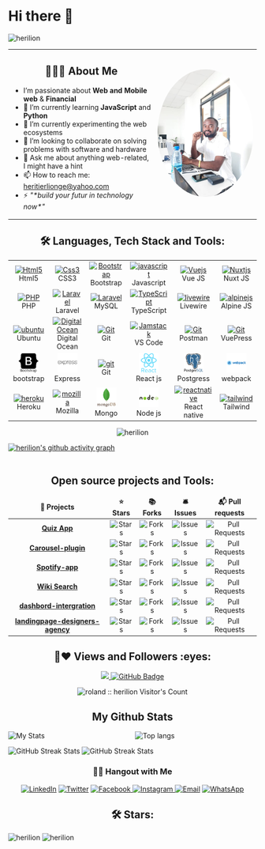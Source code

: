 # Hi there 👋

![herilion](https://readme-typing-svg.herokuapp.com?font=Inter&color=3A9CDF&size=30&weight=700&lines=Call+me+Heritier+LIONGE;A+Full+Stack+Developper;and+Software+engineer;From+Goma+,+DRC)

<table cellspacing="0" cellpadding="0">
    <tbody>
        <tr  border:none;>
            <td>
<h2 align="center">👨🏻‍💻 About Me</h2>
<ul>

<li> I’m passionate about <strong>Web and Mobile web</strong> & <strong>Financial</strong></li>
<li> 🔭 I’m currently learning <strong>JavaScript</strong> and <strong>Python</strong></li>
<li> 🌱 I’m currently experimenting the web ecosystems</li>
<li> 👯 I’m looking to collaborate on solving problems with software and hardware</li>
<li> 💬 Ask me about anything web-related, I might have a hint</li>
<li>📫 How to reach me: <a href="mailto:heritierlionge@yahoo.com">heritierlionge@yahoo.com</a></li>

<li> ⚡ <em>"*build your futur in technology now*"</em></li>
</ul>
</td>
<td align="center">
<img src="./assets/img/herilion.jpeg" style="border-radius:50%;">
</td>
        </tr>
    </tbody>
</table>

<h2 align="center">🛠 Languages, Tech Stack and Tools:</h2>
 
<table align="center">
  <tr>
      <td align="center" width="96">
      <a href="#html5">
        <img src="https://seeklogo.com/images/H/html5-without-wordmark-color-logo-14D252D878-seeklogo.com.png" width="48" height="48" alt="Html5" />
      </a>
      <br>Html5
    </td>
    <td align="center" width="96">
      <a href="#css3">
        <img src="https://upload.wikimedia.org/wikipedia/commons/thumb/6/62/CSS3_logo.svg/48px-CSS3_logo.svg.png" width="50" height="50" alt="Css3" />
      </a>
      <br>CSS3
    </td>
     <td align="center" width="96">
      <a href="#bootstrap">
        <img src="https://cdn.worldvectorlogo.com/logos/bootstrap-4.svg" width="48" height="48" alt="Bootstrap" />
      </a>
      <br>Bootstrap
    </td>
     <td align="center" width="96">
      <a href="#js">
        <img src="https://upload.wikimedia.org/wikipedia/commons/thumb/9/99/Unofficial_JavaScript_logo_2.svg/1024px-Unofficial_JavaScript_logo_2.svg.png" width="48" height="48" alt="javascript" />
      </a>
      <br>Javascript
    </td>
     <td align="center" width="96">
      <a href="#vuejs">
        <img src="https://www.vectorlogo.zone/logos/vuejs/vuejs-icon.svg" width="48" height="48" alt="Vuejs" />
      </a>
      <br>Vue JS
    </td>
     <td align="center" width="96">
      <a href="#suhailkakar-tech">
        <img src="https://www.vectorlogo.zone/logos/nuxtjs/nuxtjs-icon.svg" width="48" height="48" alt="Nuxtjs" />
      </a>
      <br>Nuxt JS
    </td>
  </tr>

  <tr>
     <td align="center" width="96">
      <a href="#nuxtjs" >
        <img src="https://i.ibb.co/LzmYpDX/146-1466902-php-logo-png-transparent-php-logo-png-png-removebg-preview.png" width="48" height="48" alt="PHP" />
      </a>
      <br>PHP
    </td>
      <td align="center" width="96">
      <a href="#laravel">
        <img src="https://cdn.worldvectorlogo.com/logos/laravel-2.svg" width="48" height="48" alt="Laravel" />
      </a>
      <br>Laravel
    </td>
      <td align="center" width="96">
      <a href="#laravel">
        <img src="https://www.logo.wine/a/logo/MySQL/MySQL-Logo.wine.svg" width="48" height="48" alt="Laravel" />
      </a>
      <br>MySQL
    </td>
     <td align="center" width="96">
      <a href="#ts">
        <img src="https://upload.wikimedia.org/wikipedia/commons/thumb/4/4c/Typescript_logo_2020.svg/1200px-Typescript_logo_2020.svg.png" width="48" height="48" alt="TypeScript" />
      </a>
      <br>TypeScript
    </td>
     <td align="center" width="96">
        <a href="#livewire">
            <img src="https://i0.wp.com/laravel-livewire.com/img/twitter.png" width="48" height="48"
                alt="livewire" />
        </a>
        <br>Livewire
    </td>
    <td align="center" width="96">
        <a href="#alpinejs">
            <img src="https://seeklogo.com/images/A/alpine-js-logo-21F4169EAB-seeklogo.com.png" width="48"
                height="48" alt="alpinejs" />
        </a>
        <br>Alpine JS
    </td>
  </tr>
   <tr>
      <td align="center" width="96">
      <a href="#ubuntu" >
        <img src="https://seeklogo.com/images/U/ubuntu-logo-8FDEC6A07B-seeklogo.com.png" width="48" height="48" alt="ubuntu" />
      </a>
      <br>Ubuntu
    </td>
     <td align="center" width="96">
      <a href="#digitalocean">
        <img src="https://upload.wikimedia.org/wikipedia/commons/f/ff/DigitalOcean_logo.svg" width="48" height="48" alt="Digital Ocean" />
      </a>
      <br>Digital Ocean
    </td>
      <td align="center" width="96">
      <a href="#git" >
        <img src="https://upload.wikimedia.org/wikipedia/commons/thumb/3/3f/Git_icon.svg/1200px-Git_icon.svg.png" width="48" height="48" alt="Git" />
      </a>
      <br>Git
    </td>
      <td align="center"  width="96">
      <a href="#vscode">
        <img src="https://upload.wikimedia.org/wikipedia/commons/9/9a/Visual_Studio_Code_1.35_icon.svg" width="48" height="48" alt="Jamstack" />
      </a>
      <br>VS Code
    </td>
      <td align="center" width="96">
      <a href="#postman" >
        <img src="https://www.vectorlogo.zone/logos/getpostman/getpostman-icon.svg" width="48" height="48" alt="Git" />
      </a>
      <br>Postman
    </td>
      <td align="center" width="96">
      <a href="#vuepress" >
        <img src="https://raw.githubusercontent.com/AliasIO/wappalyzer/master/src/drivers/webextension/images/icons/VuePress.svg" width="48" height="48" alt="Git" />
      </a>
      <br>VuePress
    </td>
  </tr>
  <tr>
      <td align="center" width="96">
      <a href="https://getbootstrap.com" target="_blank"> 
        <img src="https://raw.githubusercontent.com/devicons/devicon/master/icons/bootstrap/bootstrap-plain-wordmark.svg" alt="bootstrap" width="40" height="40"/> 
        </a> 
      <br>bootstrap
    </td>
     <td align="center" width="96">
      <a href="https://expressjs.com" target="_blank"> <img src="https://raw.githubusercontent.com/devicons/devicon/master/icons/express/express-original-wordmark.svg" alt="express" width="40" height="40"/> </a>
      <br>Express
    </td>
      <td align="center" width="96">
      <a href="https://git-scm.com/" target="_blank"> <img src="https://www.vectorlogo.zone/logos/git-scm/git-scm-icon.svg" alt="git" width="40" height="40"/> </a> 
      <br>Git
    </td>
      <td align="center"  width="96">
      <a href="https://reactjs.org/" target="_blank"> <img src="https://raw.githubusercontent.com/devicons/devicon/master/icons/react/react-original-wordmark.svg" alt="react" width="40" height="40"/> </a> 
      <br>React js
    </td>
      <td align="center" width="96">
      <a href="https://www.postgresql.org" target="_blank"> <img src="https://raw.githubusercontent.com/devicons/devicon/master/icons/postgresql/postgresql-original-wordmark.svg" alt="postgresql" width="40" height="40"/> </a> 
      <br>Postgress
    </td>
      <td align="center" width="96">
      <a href="https://webpack.js.org" target="_blank"> <img src="https://raw.githubusercontent.com/devicons/devicon/d00d0969292a6569d45b06d3f350f463a0107b0d/icons/webpack/webpack-original-wordmark.svg" alt="webpack" width="40" height="40"/> </a> 
      <br>webpack
    </td>
  </tr>
  <tr>
      <td align="center" width="96">
      
  <a href="https://heroku.com" target="_blank"> <img src="https://www.vectorlogo.zone/logos/heroku/heroku-icon.svg" alt="heroku" width="40" height="40"/> </a>
        </a> 
      <br>Heroku
    </td>
     <td align="center" width="96">
     <a href="https://developer.mozilla.org/en-US/docs/Web/JavaScript" target="_blank"> <img src="https://mozilla.github.io/foundation-icons/svgs/mozilla-logo.svg" alt="mozilla" width="40" height="40"/> </a> 
      <br>Mozilla
    </td>
      <td align="center" width="96">
  <a href="https://www.mongodb.com/" target="_blank"> <img src="https://raw.githubusercontent.com/devicons/devicon/master/icons/mongodb/mongodb-original-wordmark.svg" alt="mongodb" width="40" height="40"/> </a>
      <br>Mongo
    </td>
      <td align="center"  width="96">
     <a href="https://nodejs.org" target="_blank"> <img src="https://raw.githubusercontent.com/devicons/devicon/master/icons/nodejs/nodejs-original-wordmark.svg" alt="nodejs" width="40" height="40"/> </a>
      <br>Node js
    </td>
      <td align="center" width="96">
       <a href="https://reactnative.dev/" target="_blank"> <img src="https://reactnative.dev/img/header_logo.svg" alt="reactnative" width="40" height="40"/> </a> 
      <br>React native
    </td>
      <td align="center" width="96">
  <a href="https://tailwindcss.com/" target="_blank"> <img src="https://www.vectorlogo.zone/logos/tailwindcss/tailwindcss-icon.svg" alt="tailwind" width="40" height="40"/> </a> 
      <br>Tailwind
    </td>
  </tr>
</table>


<p align="center">
    <img src="https://github-readme-stats.vercel.app/api/top-langs?username=herilion&show_icons=true&locale=en" alt="herilion" width="400" height= "600"/>
</p>


[![herilion's github activity graph](https://activity-graph.herokuapp.com/graph?username=herilion&bg_color=0D1117&color=5BCDEC&line=5BCDEC&point=FFFFFF&area=true&hide_border=true)](https://github.com/herilion/github-readme-activity-graph)
<br/>
<br/>


<h2 align="center">Open source projects and Tools:</h2>
 
<table align="center">
  <thead align="center">
    <tr border: none;>
      <td><b>🎁 Projects</b></td>
      <td><b>⭐ Stars</b></td>
      <td><b>📚 Forks</b></td>
      <td><b>🛎 Issues</b></td>
      <td><b>📬 Pull requests</b></td>
    </tr>
  </thead>
  <tbody align="center">
    <tr>
      <td><a href="https://github.com/NdekoCode/Quiz-App-GDA"><b>Quiz App</b></a></td>
      <td><img alt="Stars" src="https://img.shields.io/github/stars/NdekoCode/Quiz-App-GDA?style=flat-square&labelColor=343b41"/></td>
      <td><img alt="Forks" src="https://img.shields.io/github/forks/NdekoCode/Quiz-App-GDA?style=flat-square&labelColor=343b41"/></td>
      <td><img alt="Issues" src="https://img.shields.io/github/issues/NdekoCode/Quiz-App-GDA?style=flat-square&labelColor=343b41"/></td>
      <td><img alt="Pull Requests" src="https://img.shields.io/github/issues-pr/NdekoCode/Carousel-plugin?style=flat-square&labelColor=343b41"/></td>
    </tr>
    <tr>
      <td><a href="https://github.com/NdekoCode/Carousel-plugin"><b>Carousel-plugin</b></a></td>
      <td><img alt="Stars" src="https://img.shields.io/github/stars/NdekoCode/Carousel-plugin?style=flat-square&labelColor=343b41"/></td>
      <td><img alt="Forks" src="https://img.shields.io/github/forks/NdekoCode/Carousel-plugin?style=flat-square&labelColor=343b41"/></td>
      <td><img alt="Issues" src="https://img.shields.io/github/issues/NdekoCode/Carousel-plugin?style=flat-square&labelColor=343b41"/></td>
      <td><img alt="Pull Requests" src="https://img.shields.io/github/issues-pr/NdekoCode/Carousel-plugin?style=flat-square&labelColor=343b41"/></td>
    </tr>
    <tr>
      <td><a href="https://github.com/NdekoCode/spotify-app"><b>Spotify-app</b></a></td>
      <td><img alt="Stars" src="https://img.shields.io/github/stars/NdekoCode/spotify-app?style=flat-square&labelColor=343b41"/></td>
      <td><img alt="Forks" src="https://img.shields.io/github/forks/NdekoCode/spotify-app?style=flat-square&labelColor=343b41"/></td>
      <td><img alt="Issues" src="https://img.shields.io/github/issues/NdekoCode/spotify-app?style=flat-square&labelColor=343b41"/></td>
      <td><img alt="Pull Requests" src="https://img.shields.io/github/issues-pr/NdekoCode/spotify-app?style=flat-square&labelColor=343b41"/></td>
    </tr>
    <tr>
      <td><a href="https://github.com/NdekoCode/simple-clone-wiki-search"><b>Wiki Search</b></a></td>
      <td><img alt="Stars" src="https://img.shields.io/github/stars/NdekoCode/simple-clone-wiki-search?style=flat-square&labelColor=343b41"/></td>
      <td><img alt="Forks" src="https://img.shields.io/github/forks/NdekoCode/simple-clone-wiki-search?style=flat-square&labelColor=343b41"/></td>
      <td><img alt="Issues" src="https://img.shields.io/github/issues/NdekoCode/simple-clone-wiki-search?style=flat-square&labelColor=343b41"/></td>
      <td><img alt="Pull Requests" src="https://img.shields.io/github/issues-pr/NdekoCode/simple-clone-wiki-search?style=flat-square&labelColor=343b41"/></td>
    </tr>
    <tr>
      <td><a href="https://github.com/NdekoCode/dashbord-intergration"><b>dashbord-intergration</b></a></td>
      <td><img alt="Stars" src="https://img.shields.io/github/stars/NdekoCode/dashbord-intergration?style=flat-square&labelColor=343b41"/></td>
      <td><img alt="Forks" src="https://img.shields.io/github/forks/NdekoCode/dashbord-intergration?style=flat-square&labelColor=343b41"/></td>
      <td><img alt="Issues" src="https://img.shields.io/github/issues/NdekoCode/dashbord-intergration?style=flat-square&labelColor=343b41"/></td>
      <td><img alt="Pull Requests" src="https://img.shields.io/github/issues-pr/NdekoCode/dashbord-intergration?style=flat-square&labelColor=343b41"/></td>
    </tr>
    <tr>
      <td><a href="https://github.com/NdekoCode/landingpage-designers-agency"><b>landingpage-designers-agency</b></a></td>
      <td><img alt="Stars" src="https://img.shields.io/github/stars/NdekoCode/landingpage-designers-agency?style=flat-square&labelColor=343b41"/></td>
      <td><img alt="Forks" src="https://img.shields.io/github/forks/NdekoCode/landingpage-designers-agency?style=flat-square&labelColor=343b41"/></td>
      <td><img alt="Issues" src="https://img.shields.io/github/issues/NdekoCode/landingpage-designers-agency?style=flat-square&labelColor=343b41"/></td>
      <td><img alt="Pull Requests" src="https://img.shields.io/github/issues-pr/NdekoCode/landingpage-designers-agency?style=flat-square&labelColor=343b41"/></td>
    </tr>
  </tbody>
</table>

<h2 align="center"> 🤝❤ Views and Followers :eyes:</h2>

<p align="center">
    
<a href="https://github.com/herilion/github-profile-views-counter">
    <img src="https://komarev.com/ghpvc/?username=herilion">
</a>
    <a href="https://github.com/herilion?tab=followers">
        <img src="https://img.shields.io/github/followers/herilion?label=Followers&style=social" alt="GitHub Badge">
    </a>
</p>

<p align="center"><img src="https://profile-counter.glitch.me/github-profile-views-counter/count.svg"  alt="roland :: herilion Visitor's Count" /></p>

<h2 align="center">My Github Stats</h2>
<p>
  <img
    align="left"
    width="51%"
    alt="My Stats"
    src="https://github-readme-stats.vercel.app/api?username=herilion&show_icons=true&theme=radical"
  />
  <img
    width="45%"
    alt="Top langs"
    src="https://github-readme-stats.vercel.app/api/top-langs/?username=herilion&show_icons=true&theme=radical&layout=compact"
  />
</p>

<p>
  <img
    width="50%"
    height="200"
    alt="GitHub Streak Stats"
    src="https://github-profile-trophy.vercel.app/?username=herilion&theme=radical&no-frame=true&column=3&row=2"
  />
  <img
    width="47%"
    height="200"
    alt="GitHub Streak Stats"
    src="https://github-readme-streak-stats.herokuapp.com/?user=herilion&theme=radical&date_format=j%20M%5B%20Y%5D&currStreakLabel=6FDA44&fire=6FDA44&ring=6FDA44"
  />
</p>


<h3 align="center"> 🤝🏻 Hangout with Me </h3>

<p align="center">
<a href="https://www.linkedin.com/in/heritier-lionge-6944b6192/"><img alt="LinkedIn" src="https://img.shields.io/badge/LinkedIn-Herilion-blue?style=flat-square&logo=linkedin"></a>
<a href="https://twitter.com/HeritierLionge"><img alt="Twitter" src="https://img.shields.io/badge/Twitter-Herilion-blue?style=flat-square&logo=twitter"></a>
<a href="https://www.facebook.com/profile.php?id=100008202614703"><img alt="Facebook" src="https://img.shields.io/badge/Facebook-Heritier-blue?style=flat-square&logo=Facebook"> </a>
<a href="https://www.instagram.com/liongeheritier/"><img alt="Instagram" src="https://img.shields.io/badge/Instagram-Herilion-blue?style=flat-square&logo=Instagram"> </a>
<a href="mailto:heritierlionge@yahoo.com"><img alt="Email" src="https://img.shields.io/badge/Email-heritierlionge@yahoo.com-orange?style=flat-square&logo=Gmail"></a>
<a href="https://wa.me/243976268395/"><img alt="WhatsApp" src="https://img.shields.io/badge/WhatsApp-herilion-lime?style=flat-square&logo=WhatsApp"> </a>
</p>

<h2 align="center">🛠 Stars:</h2>

<p align="left" width="100%" >
  <img width="48%" src="https://github-readme-stats.vercel.app/api?username=herilion&show_icons=true&count_private=true" alt="herilion" />
  <img width="48%" src="https://github-readme-streak-stats.herokuapp.com/?user=herilion" alt="herilion" />
</p>

